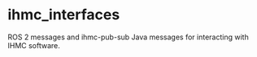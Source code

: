 # ihmc_interfaces
ROS 2 messages and ihmc-pub-sub Java messages for interacting with IHMC software.
